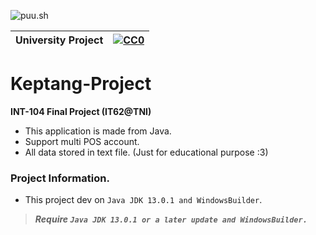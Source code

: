 ![puu.sh](https://puu.sh/HoJtG/823b61bf4f.png)

|University Project|[![CC0](https://licensebuttons.net/p/zero/1.0/88x31.png)](https://creativecommons.org/publicdomain/zero/1.0/)|
|----|----|

# Keptang-Project

**INT-104 Final Project (IT62@TNI)**
- This application is made from Java.
- Support multi POS account.
- All data stored in text file. (Just for educational purpose :3)

### Project Information.
* This project dev on `Java JDK 13.0.1 and WindowsBuilder`.

>***Require `Java JDK 13.0.1 or a later update and WindowsBuilder.`***
